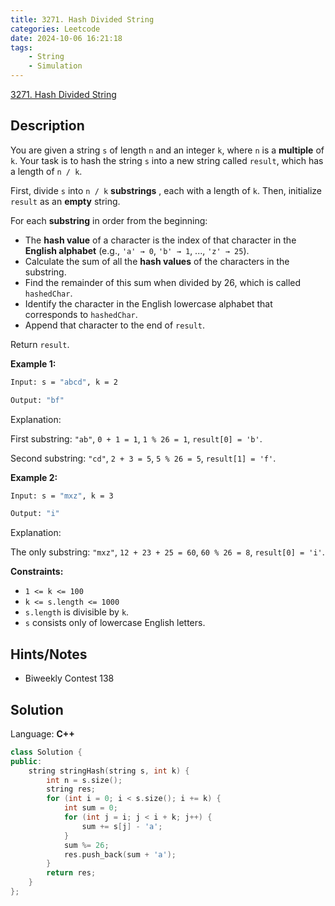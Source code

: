 ```yaml
---
title: 3271. Hash Divided String
categories: Leetcode
date: 2024-10-06 16:21:18
tags:
    - String
    - Simulation
---
```


[3271. Hash Divided String](https://leetcode.com/problems/hash-divided-string/description/)

## Description

You are given a string `s` of length `n` and an integer `k`, where `n` is a **multiple**  of `k`. Your task is to hash the string `s` into a new string called `result`, which has a length of `n / k`.

First, divide `s` into `n / k` **substrings** , each with a length of `k`. Then, initialize `result` as an **empty**  string.

For each **substring**  in order from the beginning:

- The **hash value**  of a character is the index of that character in the **English alphabet**  (e.g., `'a' → 0`, `'b' → 1`, ..., `'z' → 25`).
- Calculate the sum of all the **hash values**  of the characters in the substring.
- Find the remainder of this sum when divided by 26, which is called `hashedChar`.
- Identify the character in the English lowercase alphabet that corresponds to `hashedChar`.
- Append that character to the end of `result`.

Return `result`.

**Example 1:**

```bash
Input: s = "abcd", k = 2

Output: "bf"
```

Explanation:

First substring: `"ab"`, `0 + 1 = 1`, `1 % 26 = 1`, `result[0] = 'b'`.

Second substring: `"cd"`, `2 + 3 = 5`, `5 % 26 = 5`, `result[1] = 'f'`.

**Example 2:**

```bash
Input: s = "mxz", k = 3

Output: "i"
```

Explanation:

The only substring: `"mxz"`, `12 + 23 + 25 = 60`, `60 % 26 = 8`, `result[0] = 'i'`.

**Constraints:**

- `1 <= k <= 100`
- `k <= s.length <= 1000`
- `s.length` is divisible by `k`.
- `s` consists only of lowercase English letters.

## Hints/Notes

- Biweekly Contest 138

## Solution

Language: **C++**

```C++
class Solution {
public:
    string stringHash(string s, int k) {
        int n = s.size();
        string res;
        for (int i = 0; i < s.size(); i += k) {
            int sum = 0;
            for (int j = i; j < i + k; j++) {
                sum += s[j] - 'a';
            }
            sum %= 26;
            res.push_back(sum + 'a');
        }
        return res;
    }
};
```
